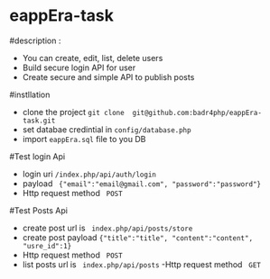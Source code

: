 # eappEra-task

#description :
- You can create, edit, list, delete users
- Build secure login API for user
- Create secure and simple API  to publish posts


#instllation
- clone the project 
```git clone  git@github.com:badr4php/eappEra-task.git```
- set databae credintial in ``` config/database.php ```
- import ``` eappEra.sql ``` file to you DB



#Test login Api
- login uri ```/index.php/api/auth/login ``` 
- payload ``` {"email":"email@gmail.com", "password":"password"}```
- Http request method ``` POST```


#Test Posts Api
- create post url is ``` index.php/api/posts/store```
- create post payload ```{"title":"title", "content":"content", "usre_id":1} ```
- Http request method ``` POST```
- list posts url is ``` index.php/api/posts```
-Http request method ``` GET```
